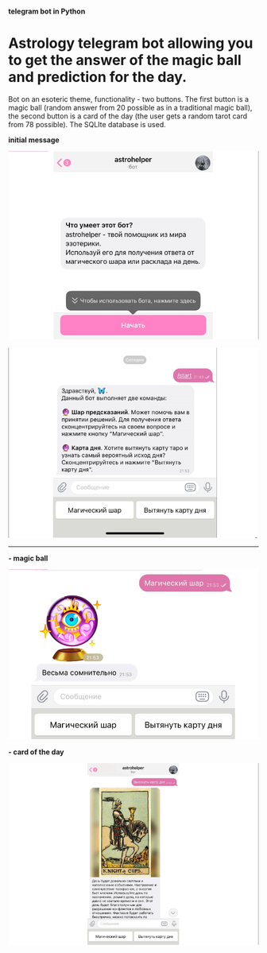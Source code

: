 #### telegram bot in Python
# Astrology telegram bot allowing you to get the answer of the magic ball and prediction for the day.

Bot on an esoteric theme, functionality - two buttons. The first button is a magic ball (random answer from 20 possible as in a traditional magic ball), the second button is a card of the day (the user gets a random tarot card from 78 possible). The SQLIte database is used.

**initial message**

![Начальное сообщение пользователю](https://github.com/vorobushku/tg-bot/blob/main/2.png)

![Начальное сообщение пользователю](https://github.com/vorobushku/tg-bot/blob/main/2.1.png)
***
**- magic ball**

![Магический шар](https://github.com/vorobushku/tg-bot/blob/main/2.2.png)

**- card of the day**

![Карта дня](https://github.com/vorobushku/tg-bot/blob/main/2.3.png)
